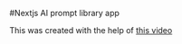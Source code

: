 #Nextjs AI prompt library app

This was created with the help of [this video](https://www.youtube.com/watch?v=wm5gMKuwSYk)
